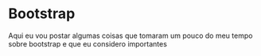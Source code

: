# Bootstrap

Aqui eu vou postar algumas coisas que tomaram um pouco do meu tempo sobre bootstrap e que eu considero importantes 
